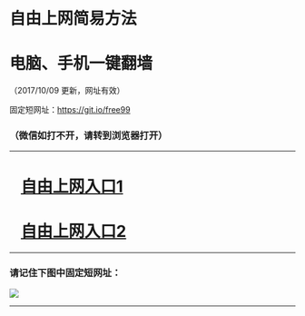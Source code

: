 ﻿# 自由上网简易方法

# 电脑、手机一键翻墙

（2017/10/09 更新，网址有效）

固定短网址：https://git.io/free99

### （微信如打不开，请转到浏览器打开）


***





# &nbsp;&nbsp; <a href="http://ft313748540.fwq-tz-1001.info/fwqtz01.html?t=100900122553 " target="_blank">自由上网入口1</a>
# &nbsp;&nbsp; <a href="http://ft2247617149.fwq-tz-1002.info/fwqtz02.html?t=10090011105 " target="_blank">自由上网入口2</a>
***

### 请记住下图中固定短网址：

<img src="https://s3-us-west-2.amazonaws.com/fwq-1001/yjfq-20170905okok.png" /> 


***

